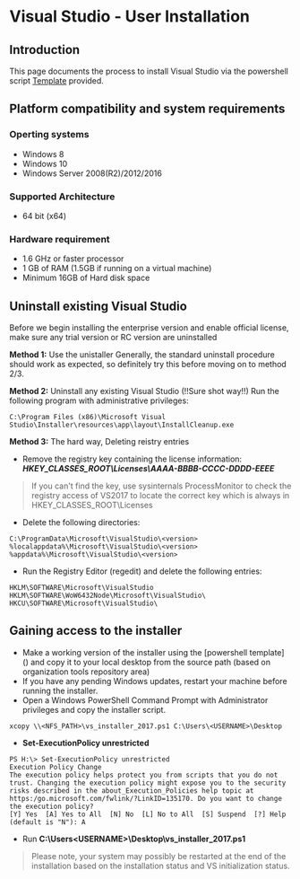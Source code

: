 # Visual Studio - User Installation

## Introduction
This page documents the process to install Visual Studio via the powershell script [Template](VS_Installer_template.ps1) provided.

## Platform compatibility and system requirements
### Operting systems
* Windows 8
* Windows 10
* Windows Server 2008(R2)/2012/2016

### Supported Architecture
* 64 bit (x64)

### Hardware requirement
* 1.6 GHz or faster processor
* 1 GB of RAM (1.5GB if running on a virtual machine)
* Minimum 16GB of Hard disk space

## Uninstall existing Visual Studio
Before we begin installing the enterprise version and enable official license, make sure any trial version or RC version are uninstalled

__Method 1:__ Use the unistaller
Generally, the standard uninstall procedure should work as expected, so definitely try this before moving on to method 2/3.

__Method 2:__ Uninstall any existing Visual Studio (!!Sure shot way!!)
Run the following program with administrative privileges: 
```
C:\Program Files (x86)\Microsoft Visual Studio\Installer\resources\app\layout\InstallCleanup.exe
```

__Method 3:__ The hard way, Deleting reistry entries
* Remove the registry key containing the license information: ***HKEY_CLASSES_ROOT\Licenses\AAAA-BBBB-CCCC-DDDD-EEEE***
> If you can't find the key, use sysinternals ProcessMonitor to check the registry access of VS2017 to locate the correct key which is always in HKEY_CLASSES_ROOT\Licenses
* Delete the following directories: 
```
C:\ProgramData\Microsoft\VisualStudio\<version>
%localappdata%\Microsoft\VisualStudio\<version>
%appdata%\Microsoft\VisualStudio\<version>
```
* Run the Registry Editor (regedit) and delete the following entries: 
```
HKLM\SOFTWARE\Microsoft\VisualStudio
HKLM\SOFTWARE\WoW6432Node\Microsoft\VisualStudio\
HKCU\SOFTWARE\Microsoft\VisualStudio\
```

## Gaining access to the installer
* Make a working version of the installer using the [powershell template] () and copy it to your local desktop from the source path (based on organization tools repository area)
* If you have any pending Windows updates, restart your machine before running the installer.
* Open a Windows PowerShell Command Prompt with Administrator privileges and copy the installer script.
```
xcopy \\<NFS_PATH>\vs_installer_2017.ps1 C:\Users\<USERNAME>\Desktop 
```
* __Set-ExecutionPolicy unrestricted__ 
```
PS H:\> Set-ExecutionPolicy unrestricted
Execution Policy Change
The execution policy helps protect you from scripts that you do not trust. Changing the execution policy might expose you to the security risks described in the about_Execution_Policies help topic at https:/go.microsoft.com/fwlink/?LinkID=135170. Do you want to change
the execution policy?
[Y] Yes  [A] Yes to All  [N] No  [L] No to All  [S] Suspend  [?] Help (default is "N"): A
```
* Run __C:\Users\<USERNAME>\Desktop\vs_installer_2017.ps1__
> Please note, your system may possibly be restarted at the end of the installation based on the installation status and VS initialization status.
